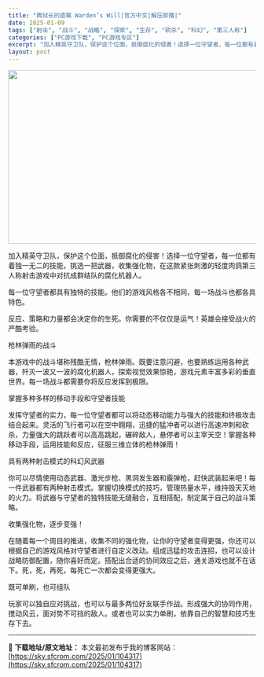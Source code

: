 ```yaml
---
title: "典狱长的遗嘱 Warden’s Will|官方中文|解压即撸|"
date: 2025-01-09
tags: ["射击", "战斗", "战略", "探索", "生存", "砍杀", "科幻", "第三人称"]
categories: ["PC游戏下载", "PC游戏专区"]
excerpt: "加入精英守卫队，保护这个位面，抵御腐化的侵害！选择一位守望者，每一位都有着独一无二的技能，挑选一把武器，收集强化物，在这款紧张刺激的轻度肉鸽第三人称射击游戏中对抗成群结队的腐化机器人。 每一位守望者都具有独特的技能。他们的游戏风格各不相同，每一场战斗也都各具特色。 反应、策略和力量都会决定你的生死。&hellip;"
layout: post
---
```


<img class="aligncenter size-full wp-image-104305" src="https://sky.sfcrom.com/wp-content/uploads/2025/01/2025010907520390.webp" alt="" width="616" height="353" />

加入精英守卫队，保护这个位面，抵御腐化的侵害！选择一位守望者，每一位都有着独一无二的技能，挑选一把武器，收集强化物，在这款紧张刺激的轻度肉鸽第三人称射击游戏中对抗成群结队的腐化机器人。

每一位守望者都具有独特的技能。他们的游戏风格各不相同，每一场战斗也都各具特色。

反应、策略和力量都会决定你的生死。你需要的不仅仅是运气！英雄会接受战火的严酷考验。

枪林弹雨的战斗

本游戏中的战斗堪称残酷无情，枪林弹雨。既要注意闪避，也要熟练运用各种武器，歼灭一波又一波的腐化机器人，探索视觉效果惊艳，游戏元素丰富多彩的垂直世界。每一场战斗都需要你将反应发挥到极限。

掌握多种多样的移动手段和守望者技能

发挥守望者的实力，每一位守望者都可以将动态移动能力与强大的技能和终极攻击结合起来。灵活的飞行者可以在空中翱翔，迅捷的猛冲者可以进行高速冲刺和砍杀，力量强大的跳跃者可以高高跳起，碾碎敌人，悬停者可以主宰天空！掌握各种移动手段，运用技能和反应，征服三维立体的枪林弹雨！

具有两种射击模式的科幻风武器

你可以尽情使用动态武器、激光步枪、黑洞发生器和霰弹枪，赶快武装起来吧！每一件武器都有两种射击模式。掌握切换模式的技巧，管理热量水平，维持毁天灭地的火力。将武器与守望者的独特技能无缝融合，互相搭配，制定属于自己的战斗策略。

收集强化物，逐步变强！

在随着每一个周目的推进，收集不同的强化物，让你的守望者变得更强，你还可以根据自己的游戏风格对守望者进行自定义改动。组成迅猛的攻击连招，也可以设计战略防御配置，随你喜好而定。搭配出合适的协同效应之后，通关游戏也就不在话下。死，死，再死，每死亡一次都会变得更强大。

既可单刷，也可组队

玩家可以独自应对挑战，也可以与最多两位好友联手作战。形成强大的协同作用，搅动风云，面对势不可挡的敌人。或者也可以实力单刷，依靠自己的智慧和技巧生存下去。

---
📖 **下载地址/原文地址：** 本文最初发布于我的博客网站：[https://sky.sfcrom.com/2025/01/104317](https://sky.sfcrom.com/2025/01/104317)
